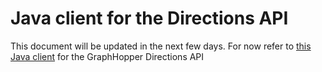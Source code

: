 # Java client for the Directions API

<!-- First step to play with the code is to get this repository:

git clone https://github.com/graphhopper/directions-api-js-client/ -->

This document will be updated in the next few days. For now refer to [this Java client](https://github.com/graphhopper/graphhopper/blob/master/web/src/main/java/com/graphhopper/http/GraphHopperWeb.java#L54) for the GraphHopper Directions API
